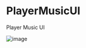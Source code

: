 # PlayerMusicUI
Player Music UI

![image](https://github.com/RoneyCBR/PlayerMusicUI/assets/84111606/b416dae7-b4bd-40dc-b5a6-4c93d1e1a3b6)

